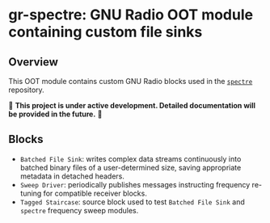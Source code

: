 # gr-spectre: GNU Radio OOT module containing custom file sinks

## Overview
This OOT module contains custom GNU Radio blocks used in the [`spectre`](https://github.com/jcfitzpatrick12/spectre) repository. 

📢 **This project is under active development. Detailed documentation will be provided in the future.**  📢 

## Blocks

- ```Batched File Sink```: writes complex data streams continuously into batched binary files of a user-determined size, saving appropriate metadata in detached headers.
- ```Sweep Driver```: periodically publishes messages instructing frequency re-tuning for compatible receiver blocks.
- ```Tagged Staircase```: source block used to test ```Batched File Sink``` and ```spectre``` frequency sweep modules.





